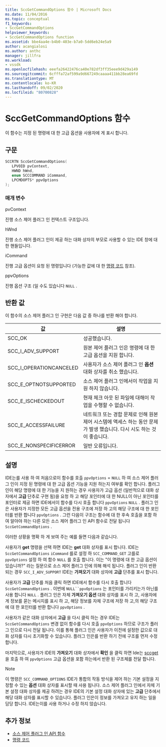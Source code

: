 ```yaml
---
title: SccGetCommandOptions 함수 | Microsoft Docs
ms.date: 11/04/2016
ms.topic: conceptual
f1_keywords:
- SccGetCommandOptions
helpviewer_keywords:
- SccGetCommandOptions function
ms.assetid: bbe4aa4e-b4b0-403e-b7a0-5dd6eb24e5a9
author: acangialosi
ms.author: anthc
manager: jillfra
ms.workload:
- vssdk
ms.openlocfilehash: eeefa26422476ca40e782df3ff35eee9d429a149
ms.sourcegitcommit: 6cfffa72af599a9d667249caaaa411bb28ea69fd
ms.translationtype: MT
ms.contentlocale: ko-KR
ms.lasthandoff: 09/02/2020
ms.locfileid: "80700828"
---
```

# <a name="sccgetcommandoptions-function"></a>SccGetCommandOptions 함수
이 함수는 지정 된 명령에 대 한 고급 옵션을 사용자에 게 표시 합니다.

## <a name="syntax"></a>구문

```cpp
SCCRTN SccGetCommandOptions(
   LPVOID pvContext,
   HWND hWnd,
   enum SCCCOMMAND iCommand,
   LPCMDOPTS* ppvOptions
);
```

### <a name="parameters"></a>매개 변수
 pvContext

진행 소스 제어 플러그 인 컨텍스트 구조입니다.

 hWnd

진행 소스 제어 플러그 인이 제공 하는 대화 상자의 부모로 사용할 수 있는 IDE 창에 대 한 핸들입니다.

 iCommand

진행 고급 옵션이 요청 된 명령입니다 (가능한 값에 대 한 [명령 코드](../extensibility/command-code-enumerator.md) 참조).

 ppvOptions

진행 옵션 구조 (일 수도 있습니다 `NULL` .

## <a name="return-value"></a>반환 값
 이 함수의 소스 제어 플러그 인 구현은 다음 값 중 하나를 반환 해야 합니다.

|값|설명|
|-----------|-----------------|
|SCC_OK|성공했습니다.|
|SCC_I_ADV_SUPPORT|원본 제어 플러그 인은 명령에 대 한 고급 옵션을 지원 합니다.|
|SCC_I_OPERATIONCANCELED|사용자가 소스 제어 플러그 인 **옵션** 대화 상자를 취소 했습니다.|
|SCC_E_OPTNOTSUPPORTED|소스 제어 플러그 인에서이 작업을 지원 하지 않습니다.|
|SCC_E_ISCHECKEDOUT|현재 체크 아웃 된 파일에 대해이 작업을 수행할 수 없습니다.|
|SCC_E_ACCESSFAILURE|네트워크 또는 경합 문제로 인해 원본 제어 시스템에 액세스 하는 동안 문제가 발생 했습니다. 다시 시도 하는 것이 좋습니다.|
|SCC_E_NONSPECIFICERROR|일반 오류입니다.|

## <a name="remarks"></a>설명
 IDE는를 사용 하 여 처음으로이 함수를 호출 `ppvOptions` = `NULL` 하 여 소스 제어 플러그 인이 지정 된 명령에 대 한 고급 옵션 기능을 지원 하는지 여부를 확인 합니다. 플러그 인이 해당 명령에 대 한 기능을 지 원하는 경우 사용자가 고급 옵션 (일반적으로 대화 상자에서 **고급** 단추로 구현 됨)을 요청 하 고 해당 포인터에 대 한 NULL이 아닌 포인터를 포인터로 제공 하면 IDE에서이 함수를 다시 호출 합니다 `ppvOptions` `NULL` . 플러그 인은 사용자가 지정한 모든 고급 옵션을 전용 구조에 저장 하 고의 해당 구조에 대 한 포인터를 반환 합니다 `ppvOptions` . 그런 다음이 구조는 함수에 대 한 후속 호출을 포함 하 여 알아야 하는 다른 모든 소스 제어 플러그 인 API 함수로 전달 됩니다 `SccGetCommandOptions` .

 이러한 상황을 명확 하 게 보여 주는 예를 들면 다음과 같습니다.

 사용자가 **get** 명령을 선택 하면 IDE는 **get** 대화 상자를 표시 합니다. IDE는 `SccGetCommandOptions` `iCommand` 를로 설정 하 `SCC_COMMAND_GET` 고를로 `ppvOptions` 설정 하 여 함수 `NULL` 를 호출 합니다. 이는 "이 명령에 대 한 고급 옵션이 있습니까?" 라는 질문으로 소스 제어 플러그 인에 의해 해석 됩니다. 플러그 인이 반환 되는 경우 `SCC_I_ADV_SUPPORT` IDE는 **가져오기** 대화 상자에 **고급** 단추를 표시 합니다.

 사용자가 **고급** 단추를 처음 클릭 하면 IDE에서 함수를 다시 호출 합니다 `SccGetCommandOptions` . 이번에 `NULL``ppvOptions` 는 포인터를 가리키는가 아닌를 사용 합니다 `NULL` . 플러그 인은 자체 **가져오기 옵션** 대화 상자를 표시 하 고, 사용자에 게 정보를 묻는 메시지를 표시 하 고, 해당 정보를 자체 구조에 저장 하 고,의 해당 구조에 대 한 포인터를 반환 합니다 `ppvOptions` .

 사용자가 같은 대화 상자에서 **고급** 을 다시 클릭 하는 경우 IDE는 `SccGetCommandOptions` 변경 없이 함수를 다시 호출 `ppvOptions` 하므로 구조가 플러그 인으로 다시 전달 됩니다. 이를 통해 플러그 인은 사용자가 이전에 설정한 값으로 대화 상자를 다시 초기화할 수 있습니다. 플러그 인은를 반환 하기 전에 구조를 먼저 수정 합니다.

 마지막으로, 사용자가 IDE의 **가져오기** 대화 상자에서 **확인** 을 클릭 하면 Ide는 [sccget](../extensibility/sccget-function.md)을 호출 하 여 `ppvOptions` 고급 옵션을 포함 하는에서 반환 된 구조체를 전달 합니다.

> [!NOTE]
> 이 명령은 `SCC_COMMAND_OPTIONS` IDE가 통합의 작동 방식을 제어 하는 기본 설정을 지정할 수 있는 **옵션** 대화 상자를 표시할 때 사용 됩니다. 소스 제어 플러그 인에서 자체 기본 설정 대화 상자를 제공 하려는 경우 IDE의 기본 설정 대화 상자에 있는 **고급** 단추에서 해당 대화 상자를 표시할 수 있습니다. 플러그 인은이 정보를 가져오고 유지 하는 일을 담당 합니다. IDE는이를 사용 하거나 수정 하지 않습니다.

## <a name="see-also"></a>추가 정보
- [소스 제어 플러그 인 API 함수](../extensibility/source-control-plug-in-api-functions.md)
- [명령 코드](../extensibility/command-code-enumerator.md)
